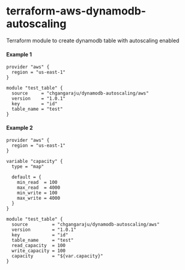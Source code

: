 # terraform-aws-dynamodb-autoscaling

Terraform module to create dynamodb table with autoscaling enabled

#### Example 1

    provider "aws" {
      region = "us-east-1"
    }
     
    module "test_table" {
      source     = "chgangaraju/dynamodb-autoscaling/aws"
      version    = "1.0.1"
      key        = "id"
      table_name = "test"
    }
    
#### Example 2

    provider "aws" {
      region = "us-east-1"
    }
     
    variable "capacity" {
      type = "map"
    
      default = {
        min_read  = 100
        max_read  = 4000
        min_write = 100
        max_write = 4000
      }
    }
     
    module "test_table" {
      source         = "chgangaraju/dynamodb-autoscaling/aws"
      version        = "1.0.1"
      key            = "id"
      table_name     = "test"
      read_capacity  = 100
      write_capacity = 100
      capacity       = "${var.capacity}"
    }

